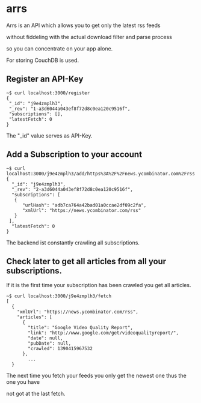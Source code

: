 arrs
====

Arrs is an API which allows you to get only the latest rss feeds

without fiddeling with the actual download filter and parse process

so you can concentrate on your app alone.

For storing CouchDB is used.




## Register an API-Key
```
~$ curl localhost:3000/register
{
 "_id": "j9e4zmplh3",
 "_rev": "1-a3d6044a043ef8f72d8c0ea120c9516f",
 "subscriptions": [],
 "latestFetch": 0
}
```
The "_id" value serves as API-Key.



## Add a Subscription to your account
```
~$ curl localhost:3000/j9e4zmplh3/add/https%3A%2F%2Fnews.ycombinator.com%2Frss
{
  "_id": "j9e4zmplh3",
  "_rev": "2-a3d6044a043ef8f72d8c0ea120c9516f",
  "subscriptions": [
   {
      "urlHash": "adb7ca764a42bad01a0ccae2df09c2fa",
      "xmlUrl": "https://news.ycombinator.com/rss"
   }
 ],
  "latestFetch": 0
}
```

The backend ist constantly crawling all subscriptions.



## Check later to get all articles from all your subscriptions.

If it is the first time your subscription has been crawled you get all articles.
```
~$ curl localhost:3000/j9e4zmplh3/fetch
[
  {
    "xmlUrl": "https://news.ycombinator.com/rss",
    "articles": [
      {
        "title": "Google Video Quality Report",
        "link": "http://www.google.com/get/videoqualityreport/",
        "date": null,
        "pubDate": null,
        "crawled": 1390415967532
      },
        ...
  }
```

The next time you fetch your feeds you only get the newest one thus the one you have

not got at the last fetch.
